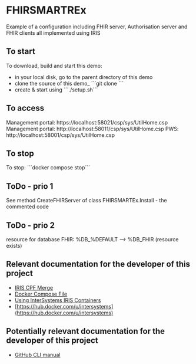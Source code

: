 # FHIRSMARTREx
Example of a configuration including FHIR server, Authorisation server and FHIR clients all implemented using IRIS

## To start

To download, build and start this demo:
* in your local disk, go to the parent directory of this demo
* clone the source of this demo_ ´´´git clone <thisrepository>´´´
* create & start using ´´´./setup.sh´´´

## To access

Management portal: https://localhost:58021/csp/sys/UtilHome.csp
Management portal: http://localhost:58011/csp/sys/UtilHome.csp
PWS: http://localhost:58001/csp/sys/UtilHome.csp

## To stop

To stop: ´´´docker compose stop´´´

## ToDo - prio 1

See method CreateFHIRServer of class FHIRSMARTEx.Install - the commented code

## ToDo - prio 2

resource for database FHIR: %DB_%DEFAULT --> %DB_FHIR (resource exists)

## Relevant documentation for the developer of this project
* [IRIS CPF Merge](https://docs.intersystems.com/irisforhealthlatest/csp/docbook/DocBook.UI.Page.cls?KEY=ACMF#ACMF_iris_customizing_useful_action)
* [Docker Compose File](https://docs.docker.com/compose/compose-file/)
* [Using InterSystems IRIS Containers](https://docs.intersystems.com/irisforhealthlatest/csp/docbook/DocBook.UI.Page.cls?KEY=ADOCK#ADOCK_iris)
* [https://hub.docker.com/u/intersystems](https://hub.docker.com/u/intersystems)

## Potentially relevant documentation for the developer of this project
* [GitHub CLI manual](https://cli.github.com/manual/)
